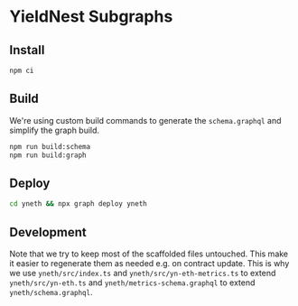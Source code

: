 # YieldNest Subgraphs

## Install

```sh
npm ci
```

## Build

We're using custom build commands to generate the `schema.graphql` and simplify
the graph build.

```sh
npm run build:schema
npm run build:graph
```

## Deploy

```sh
cd yneth && npx graph deploy yneth
```

## Development

Note that we try to keep most of the scaffolded files untouched. This make it
easier to regenerate them as needed e.g. on contract update. This is why we use
`yneth/src/index.ts` and `yneth/src/yn-eth-metrics.ts` to extend
`yneth/src/yn-eth.ts` and `yneth/metrics-schema.graphql` to extend
`yneth/schema.graphql`.
